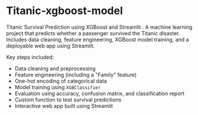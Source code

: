 # Titanic-xgboost-model
Titanic Survival Prediction using XGBoost and Streamlit . A machine learning project that predicts whether a passenger survived the Titanic disaster. Includes data cleaning, feature engineering, XGBoost model training, and a deployable web app using Streamlit.


Key steps included:
- Data cleaning and preprocessing
- Feature engineering (including a "Family" feature)
- One-hot encoding of categorical data
- Model training using `XGBClassifier`
- Evaluation using accuracy, confusion matrix, and classification report
- Custom function to test survival predictions
- Interactive web app built using Streamlit
